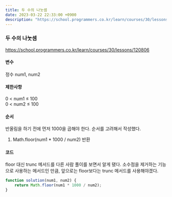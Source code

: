 ```yaml
---
title: 두 수의 나눗셈
date: 2023-03-22 22:33:00 +0900
description: "https://school.programmers.co.kr/learn/courses/30/lessons/120806"
---
```

### 두 수의 나눗셈    
https://school.programmers.co.kr/learn/courses/30/lessons/120806    
    
#### 변수    
정수 num1, num2     
    
#### 제한사항    
0 < num1 ≤ 100    
0 < num2 ≤ 100    
    
#### 순서    
반올림을 하기 전에 먼저 1000을 곱해야 한다. 순서를 고려해서 작성했다.    
1. Math.floor(num1 * 1000 / num2) 반환    
    
#### 코드    
floor 대신 trunc 메서드를 다른 사람 풀이를 보면서 알게 됐다. 소수점을 제거하는 기능으로 사용하는 메서드인 만큼, 앞으로는 floor보다는 trunc 메서드를 사용해야겠다.    
```JavaScript
function solution(num1, num2) {
    return Math.floor(num1 * 1000 / num2);
}
```
